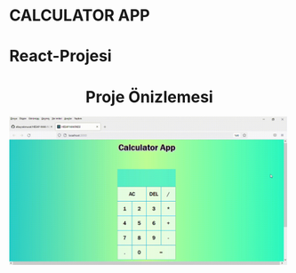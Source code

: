 # CALCULATOR APP
# React-Projesi

<h1 align="center">Proje Önizlemesi</h1>
<p><img aling="center" src=https://github.com/albayrakmurat/HESAP-MAK-NES-/blob/main/HESAP-MAK%C4%B0NES%C4%B0-react-projesi.gif width=500/></p>
